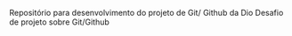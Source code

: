 Repositório para desenvolvimento do projeto de Git/ Github da Dio
Desafio de projeto sobre Git/Github
